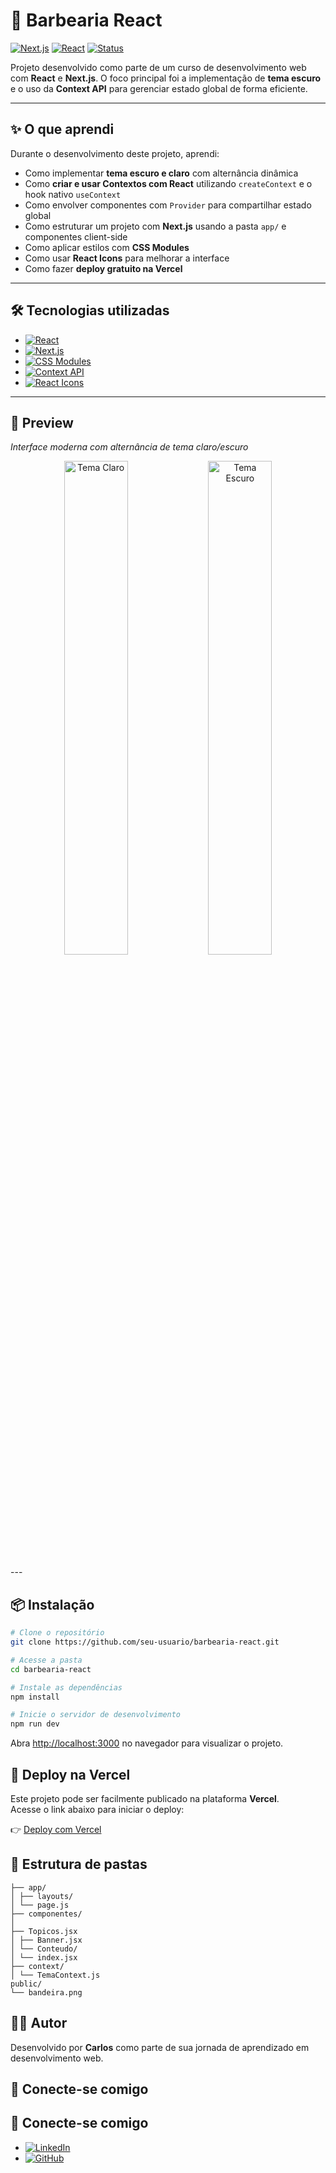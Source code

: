 # 💈 Barbearia React

[![Next.js](https://img.shields.io/badge/Next.js-13+-blue?logo=next.js)](https://nextjs.org/)
[![React](https://img.shields.io/badge/React-18-blue?logo=react)](https://reactjs.org/)
[![Status](https://img.shields.io/badge/status-finalizado-brightgreen)]()

Projeto desenvolvido como parte de um curso de desenvolvimento web com **React** e **Next.js**. O foco principal foi a implementação de **tema escuro** e o uso da **Context API** para gerenciar estado global de forma eficiente.

---

## ✨ O que aprendi

Durante o desenvolvimento deste projeto, aprendi:

- Como implementar **tema escuro e claro** com alternância dinâmica
- Como **criar e usar Contextos com React** utilizando `createContext` e o hook nativo `useContext`
- Como envolver componentes com `Provider` para compartilhar estado global
- Como estruturar um projeto com **Next.js** usando a pasta `app/` e componentes client-side
- Como aplicar estilos com **CSS Modules**
- Como usar **React Icons** para melhorar a interface
- Como fazer **deploy gratuito na Vercel**

---

## 🛠️ Tecnologias utilizadas

- [![React](https://img.shields.io/badge/React-18-blue?logo=react)](https://reactjs.org/)
- [![Next.js](https://img.shields.io/badge/Next.js-13+-black?logo=next.js)](https://nextjs.org/)
- [![CSS Modules](https://img.shields.io/badge/CSS%20Modules-styled-green)](https://nextjs.org/docs/basic-features/built-in-css-support)
- [![Context API](https://img.shields.io/badge/Context%20API-React%20State-orange)](https://reactjs.org/docs/context.html)
- [![React Icons](https://img.shields.io/badge/React%20Icons-%F0%9F%94%A5-lightgrey)](https://react-icons.github.io/react-icons/)

---

## 📸 Preview

_Interface moderna com alternância de tema claro/escuro_

<p align="center">
  <img src="https://github.com/seu-usuario/seu-repositorio/blob/main/public/tema-claro.png?raw=true" alt="Tema Claro" width="45%" />
  <img src="https://github.com/seu-usuario/seu-repositorio/blob/main/public/tema-escuro.png?raw=true" alt="Tema Escuro" width="45%" />
</p>
---

## 📦 Instalação

```bash
# Clone o repositório
git clone https://github.com/seu-usuario/barbearia-react.git

# Acesse a pasta
cd barbearia-react

# Instale as dependências
npm install

# Inicie o servidor de desenvolvimento
npm run dev

```

Abra [http://localhost:3000](http://localhost:3000) no navegador para visualizar o projeto.

## 🚀 Deploy na Vercel

Este projeto pode ser facilmente publicado na plataforma **Vercel**.  
Acesse o link abaixo para iniciar o deploy:

👉 [Deploy com Vercel](https://vercel.com/new?utm_medium=default-template&filter=next.js&utm_source=create-next-app&utm_campaign=create-next-app-readme)

## 📂 Estrutura de pastas

```src/
├── app/
│ ├── layouts/
│ └── page.js
├── componentes/
│
├── Topicos.jsx
│ ├── Banner.jsx
│ └── Conteudo/
│ └── index.jsx
├── context/
│ └── TemaContext.js
public/
└── bandeira.png
```

## 🙋‍♂️ Autor

Desenvolvido por **Carlos** como parte de sua jornada de aprendizado em desenvolvimento web.

## 📱 Conecte-se comigo

## 📱 Conecte-se comigo

- [![LinkedIn](https://img.shields.io/badge/LinkedIn-Carlos-blue?logo=linkedin)](https://www.linkedin.com/in/seu-usuario)
- [![GitHub](https://img.shields.io/badge/GitHub-Carlos-black?logo=github)](https://github.com/seu-usuario)
